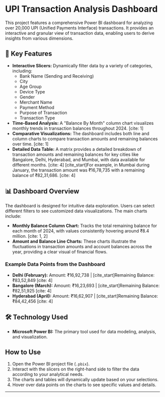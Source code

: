 # UPI Transaction Analysis Dashboard

This project features a comprehensive Power BI dashboard for analyzing over 20,000 UPI (Unified Payments Interface) transactions. It provides an interactive and granular view of transaction data, enabling users to derive insights from various dimensions.

## 🚀 Key Features

* **Interactive Slicers:** Dynamically filter data by a variety of categories, including:
    * Bank Name (Sending and Receiving)
    * City
    * Age Group
    * Device Type
    * Gender
    * Merchant Name
    * Payment Method
    * Purpose of Transaction
    * Transaction Type
* **Time-Based Analysis:** A "Balance By Month" column chart visualizes monthly trends in transaction balances throughout 2024. [cite: 1]
* **Comparative Visualizations:** The dashboard includes both line and column charts to compare transaction amounts and remaining balances over time. [cite: 1]
* **Detailed Data Table:** A matrix provides a detailed breakdown of transaction amounts and remaining balances for key cities like Bangalore, Delhi, Hyderabad, and Mumbai, with data available for different months. [cite: 4] [cite_start]For example, in Mumbai during January, the transaction amount was ₹16,78,735 with a remaining balance of ₹82,31,686. [cite: 4]

## 📊 Dashboard Overview

The dashboard is designed for intuitive data exploration. Users can select different filters to see customized data visualizations. The main charts include:

* **Monthly Balance Column Chart:** Tracks the total remaining balance for each month of 2024, with values consistently hovering around ₹8.4 million. [cite: 1, 2]
* **Amount and Balance Line Charts:** These charts illustrate the fluctuations in transaction amounts and account balances across the year, providing a clear visual of financial flows.

### **Example Data Points from the Dashboard**

* **Delhi (February):** Amount: ₹16,92,738 | [cite_start]Remaining Balance: ₹83,52,849 [cite: 4]
* **Bangalore (March):** Amount: ₹16,23,693 | [cite_start]Remaining Balance: ₹82,51,925 [cite: 4]
* **Hyderabad (April):** Amount: ₹16,62,907 | [cite_start]Remaining Balance: ₹84,42,456 [cite: 4]

## 🛠️ Technology Used

* **Microsoft Power BI:** The primary tool used for data modeling, analysis, and visualization.

##  How to Use

1.  Open the Power BI project file (`.pbix`).
2.  Interact with the slicers on the right-hand side to filter the data according to your analytical needs.
3.  The charts and tables will dynamically update based on your selections.
4.  Hover over data points on the charts to see specific values and details.

---
